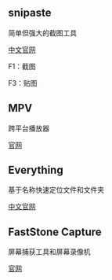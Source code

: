 
## snipaste

简单但强大的截图工具

[中文官网](https://zh.snipaste.com/)

F1：截图

F3：贴图

## MPV

跨平台播放器

[官网](https://mpv.io/)

## Everything

基于名称快速定位文件和文件夹

[中文官网](https://www.voidtools.com/zh-cn/)

## FastStone Capture

屏幕捕获工具和屏幕录像机

[官网](https://www.faststone.org/FSCaptureDetail.htm)
